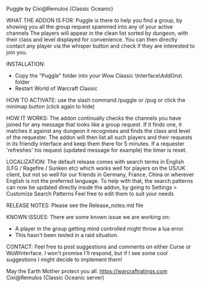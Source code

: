 Puggle
by Cixi@Remulos (Classic Oceanic)

WHAT THE ADDON IS FOR:
  Puggle is there to help you find a group, by showing you all the group request spammed into any of your active channels
  The players will appear in the clean list sorted by dungeon, with their class and level displayed for convenience.
  You can then directly contact any player via the whisper button and check if they are interested to join you. 

  
INSTALLATION:
  - Copy the "Puggle" folder into your Wow Classic \Interface\AddOns\ folder
  - Restart World of Warcraft Classic
 
  
HOW TO ACTIVATE:
  use the slash command /puggle or /pug
  or click the minimap button (click again to hide)
  
   
HOW IT WORKS:
  The addon continually checks the channels you have joined for any message that looks like a group request.
  If it finds one, it matches it against any dungeon it recognises and finds the class and level of the requester.
  The addon will then list all such players and their requests in its friendly interface and keep them there for 5 minutes.
  If a requester 'refreshes' his request (updated message for example) the timer is reset.
  
 
LOCALIZATION:
The default release comes with search terms in English (LFG / Ragefire / Sunken etc) which works well for players on the US/UK client, but not so well for our friends in Germany, France, China or wherever English is not the preferred language.
To help with that, the search patterns can now be updated directly inside the addon, by going to Settings > Customize Search Patterns
Feel free to edit them to suit your needs
    

RELEASE NOTES:
Please see the Release_notes.md file

KNOWN ISSUES:
There are some known issue we are working on:
- A player in the group getting mind controlled might throw a lua error.
- This hasn't been tested in a raid situation. 


CONTACT:
  Feel free to post suggestions and comments on either Curse or WoWInterface. 
  I won't promise I'll respond, but if I see some cool suggestions I might decide to implement them!
  
  May the Earth Mother protect you all.
  https://warcraftratings.com
  Cixi@Remulos (Classic Oceanic server)
  
  
